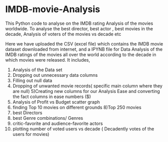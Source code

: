 # IMDB-movie-Analysis
This Python code to analyse on the IMDB rating Analysis of the movies worldwide. To analyse the best director, best actor , best movies in the decade, Analysis of voters of the movies vs decade etc

Here we have uploaded the CSV (excel file) which contains the IMDB movie dataset downloaded from internet, and a IPYNB file for Data Analysis of the IMDB ratings of the movies all over the world according to the decade in which movies were released. It includes,
1) Analysis of the Data set
2) Dropping out unnecessary data columns
3) Filling out null data
4) Dropping of unwanted  movie records( specific main column where they are null)
5)Creating new columns for our Analysis Ease and converting the fact columns in ease numbers ($)
6) Analysis of Profit vs Budget scatter graph 
7) finding Top 10 movies on different grounds
8)Top 250 movies
9) best Directors 
10) best Genre combinations/ Genres
11) critic-favorite and audience-favorite actors
12) plotting number of voted users vs decade ( Decadently votes of the users for movies)
